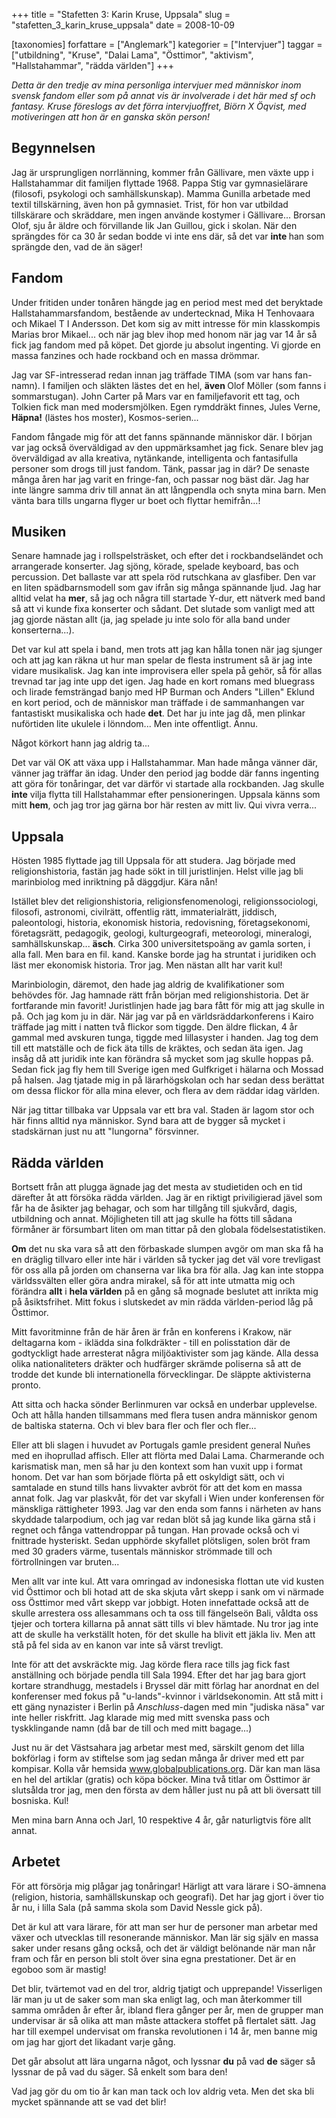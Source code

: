 +++
title = "Stafetten 3: Karin Kruse, Uppsala"
slug = "stafetten_3_karin_kruse_uppsala"
date = 2008-10-09

[taxonomies]
forfattare = ["Anglemark"]
kategorier = ["Intervjuer"]
taggar = ["utbildning", "Kruse", "Dalai Lama", "Östtimor", "aktivism", "Hallstahammar", "rädda världen"]
+++

<em>Detta är den tredje av mina personliga intervjuer med människor inom svensk fandom eller som på annat vis är involverade i det här med sf och fantasy. Kruse föreslogs av det förra intervjuoffret, Biörn X Öqvist, med motiveringen att hon är en ganska skön person!</em>

<h2>Begynnelsen</h2>
Jag är ursprungligen norrlänning, kommer från Gällivare, men växte upp i Hallstahammar dit familjen flyttade 1968. Pappa Stig var gymnasielärare (filosofi, psykologi och samhällskunskap). Mamma Gunilla arbetade med textil tillskärning, även hon på gymnasiet. Trist, för hon var utbildad tillskärare och skräddare, men ingen använde kostymer i Gällivare... Brorsan Olof, sju år äldre och förvillande lik Jan Guillou, gick i skolan. När den sprängdes för ca 30 år sedan bodde vi inte ens där, så det var <strong>inte </strong>han som sprängde den, vad de än säger!

<!-- more -->

<h2>Fandom</h2>
Under fritiden under tonåren hängde jag en period mest med det beryktade Hallstahammarsfandom, bestående av undertecknad, Mika H Tenhovaara och Mikael T I Andersson. Det kom sig av mitt intresse för min klasskompis Marias bror Mikael... och när jag blev ihop med honom när jag var 14 år så fick jag fandom med på köpet. Det gjorde ju absolut ingenting. Vi gjorde en massa fanzines och hade rockband och en massa drömmar.

Jag var SF-intresserad redan innan jag träffade TIMA (som var hans fan-namn). I familjen och släkten lästes det en hel, <strong>även </strong>Olof Möller (som fanns i sommarstugan). John Carter på Mars var en familjefavorit ett tag, och Tolkien fick man med modersmjölken. Egen rymddräkt finnes, Jules Verne, <strong>Häpna!</strong> (lästes hos moster), Kosmos-serien...

Fandom fångade mig för att det fanns spännande människor där. I början var jag också överväldigad av den uppmärksamhet jag fick. Senare blev jag överväldigad av alla kreativa, nytänkande, intelligenta och fantasifulla personer som drogs till just fandom. Tänk, passar jag in där? De senaste många åren har jag varit en fringe-fan, och passar nog bäst där. Jag har inte längre samma driv till annat än att långpendla och snyta mina barn. Men vänta bara tills ungarna flyger ur boet och flyttar hemifrån...!
<h2>Musiken</h2>
Senare hamnade jag i rollspelsträsket, och efter det i rockbandseländet och arrangerade konserter. Jag sjöng, körade, spelade keyboard, bas och percussion. Det ballaste var att spela röd rutschkana av glasfiber. Den var en liten spädbarnsmodell som gav ifrån sig många spännande ljud. Jag har alltid velat ha <strong>mer</strong>, så jag och några till startade Y-dur, ett nätverk med band så att vi kunde fixa konserter och sådant. Det slutade som vanligt med att jag gjorde nästan allt (ja, jag spelade ju inte solo för alla band under konserterna...).

Det var kul att spela i band, men trots att jag kan hålla tonen när jag sjunger och att jag kan räkna ut hur man spelar de flesta instrument så är jag inte vidare musikalisk. Jag kan inte improvisera eller spela på gehör, så för allas trevnad tar jag inte upp det igen. Jag hade en kort romans med bluegrass och lirade femsträngad banjo med HP Burman och Anders "Lillen" Eklund en kort period, och de människor man träffade i de sammanhangen var fantastiskt musikaliska och hade <strong>det</strong>. Det har ju inte jag då, men plinkar nuförtiden lite ukulele i lönndom... Men inte offentligt. Ännu.

Något körkort hann jag aldrig ta...

Det var väl OK att växa upp i Hallstahammar. Man hade många vänner där, vänner jag träffar än idag. Under den period jag bodde där fanns ingenting att göra för tonåringar, det var därför vi startade alla rockbanden. Jag skulle <strong>inte</strong> vilja flytta till Hallstahammar efter pensioneringen. Uppsala känns som mitt <strong>hem</strong>, och jag tror jag gärna bor här resten av mitt liv. Qui vivra verra...
<h2>Uppsala</h2>
Hösten 1985 flyttade jag till Uppsala för att studera. Jag började med religionshistoria, fastän jag hade sökt in till juristlinjen. Helst ville jag bli marinbiolog med inriktning på däggdjur. Kära nån!

Istället blev det religionshistoria, religionsfenomenologi, religionssociologi, filosofi, astronomi, civilrätt, offentlig rätt, immaterialrätt, jiddisch, paleontologi, historia, ekonomisk historia, redovisning, företagsekonomi, företagsrätt, pedagogik, geologi, kulturgeografi, meteorologi, mineralogi, samhällskunskap... <strong>äsch</strong>. Cirka 300 universitetspoäng av gamla sorten, i alla fall. Men bara en fil. kand. Kanske borde jag ha struntat i juridiken och läst mer ekonomisk historia. Tror jag. Men nästan allt har varit kul!

Marinbiologin, däremot, den hade jag aldrig de kvalifikationer som behövdes för. Jag hamnade rätt från början med religionshistoria. Det är fortfarande min favorit! Juristlinjen hade jag bara fått för mig att jag skulle in på. Och jag kom ju in där. När jag var på en världsräddarkonferens i Kairo träffade jag mitt i natten två flickor som tiggde. Den äldre flickan, 4 år gammal med avskuren tunga, tiggde med lillasyster i handen. Jag tog dem till ett matställe och de fick äta tills de kräktes, och sedan äta igen. Jag insåg då att juridik inte kan förändra så mycket som jag skulle hoppas på. Sedan fick jag fly hem till Sverige igen med Gulfkriget i hälarna och Mossad på halsen. Jag tjatade mig in på lärarhögskolan och har sedan dess berättat om dessa flickor för alla mina elever, och flera av dem räddar idag världen.

När jag tittar tillbaka var Uppsala var ett bra val. Staden är lagom stor och här finns alltid nya människor. Synd bara att de bygger så mycket i stadskärnan just nu att "lungorna" försvinner.
<h2>Rädda världen</h2>
Bortsett från att plugga ägnade jag det mesta av studietiden och en tid därefter åt att försöka rädda världen. Jag är en riktigt priviligierad jävel som får ha de åsikter jag behagar, och som har tillgång till sjukvård, dagis, utbildning och annat. Möjligheten till att jag skulle ha fötts till sådana förmåner är försumbart liten om man tittar på den globala födelsestatistiken.

<strong>Om</strong> det nu ska vara så att den förbaskade slumpen avgör om man ska få ha en dräglig tillvaro eller inte här i världen så tycker jag det väl vore trevligast för oss alla på jorden om chanserna var lika bra för alla. Jag kan inte stoppa världssvälten eller göra andra mirakel, så för att inte utmatta mig och förändra <strong>allt</strong> i <strong>hela världen</strong> på en gång så mognade beslutet att inrikta mig på åsiktsfrihet. Mitt fokus i slutskedet av min rädda världen-period låg på Östtimor.

Mitt favoritminne från de här åren är från en konferens i Krakow, när deltagarna kom - iklädda sina folkdräkter - till en polisstation där de godtyckligt hade arresterat några miljöaktivister som jag kände. Alla dessa olika nationaliteters dräkter och hudfärger skrämde poliserna så att de trodde det kunde bli internationella förvecklingar. De släppte aktivisterna pronto.

Att sitta och hacka sönder Berlinmuren var också en underbar upplevelse. Och att hålla handen tillsammans med flera tusen andra människor genom de baltiska staterna. Och vi blev bara fler och fler och fler...

Eller att bli slagen i huvudet av Portugals gamle president general Nuñes med en ihoprullad affisch. Eller att flörta med Dalai Lama. Charmerande och karismatisk man, men så har ju den kontext som han vuxit upp i format honom. Det var han som började flörta på ett oskyldigt sätt, och vi samtalade en stund tills hans livvakter avbröt för att det kom en massa annat folk. Jag var plaskvåt, för det var skyfall i Wien under konferensen för mänskliga rättigheter 1993. Jag var den enda som fanns i närheten av hans skyddade talarpodium, och jag var redan blöt så jag kunde lika gärna stå i regnet och fånga vattendroppar på tungan. Han provade också och vi fnittrade hysteriskt. Sedan upphörde skyfallet plötsligen, solen bröt fram med 30 graders värme, tusentals människor strömmade till och förtrollningen var bruten...

Men allt var inte kul. Att vara omringad av indonesiska flottan ute vid kusten vid Östtimor och bli hotad att de ska skjuta vårt skepp i sank om vi närmade oss Östtimor med vårt skepp var jobbigt. Hoten innefattade också att de skulle arrestera oss allesammans och ta oss till fängelseön Bali, våldta oss tjejer och tortera killarna på annat sätt tills vi blev hämtade. Nu tror jag inte att de skulle ha verkställt hoten, för det skulle ha blivit ett jäkla liv. Men att stå på fel sida av en kanon var inte så värst trevligt.

Inte för att det avskräckte mig. Jag körde flera race tills jag fick fast anställning och började pendla till Sala 1994. Efter det har jag bara gjort kortare strandhugg, mestadels i Bryssel där mitt förlag har anordnat en del konferenser med fokus på "u-lands"-kvinnor i världsekonomin. Att stå mitt i ett gäng nynazister i Berlin på <em>Anschluss</em>-dagen med min "judiska näsa" var inte heller riskfritt. Jag klarade mig med mitt svenska pass och tyskklingande namn (då bar de till och med mitt bagage...)

Just nu är det Västsahara jag arbetar mest med, särskilt genom det lilla bokförlag i form av stiftelse som jag sedan många år driver med ett par kompisar. Kolla vår hemsida <a title="Global Publications" href="http://www.globalpublications.org" target="_blank">www.globalpublications.org</a>. Där kan man läsa en hel del artiklar (gratis) och köpa böcker. Mina två titlar om Östtimor är slutsålda tror jag, men den första av dem håller just nu på att bli översatt till bosniska. Kul!

Men mina barn Anna och Jarl, 10 respektive 4 år, går naturligtvis före allt annat.
<h2>Arbetet</h2>
För att försörja mig plågar jag tonåringar! Härligt att vara lärare i SO-ämnena (religion, historia, samhällskunskap och geografi). Det har jag gjort i över tio år nu, i lilla Sala (på samma skola som David Nessle gick på).

Det är kul att vara lärare, för att man ser hur de personer man arbetar med växer och utvecklas till resonerande människor. Man lär sig själv en massa saker under resans gång också, och det är väldigt belönande när man når fram och får en person bli stolt över sina egna prestationer. Det är en egoboo som är mastig!

Det blir, tvärtemot vad en del tror, aldrig tjatigt och upprepande! Visserligen lär man ju ut de saker som man ska enligt lag, och man återkommer till samma områden år efter år, ibland flera gånger per år, men de grupper man undervisar är så olika att man måste attackera stoffet på flertalet sätt. Jag har till exempel undervisat om franska revolutionen i 14 år, men banne mig om jag har gjort det likadant varje gång.

Det går absolut att lära ungarna något, och lyssnar <strong>du</strong> på vad <strong>de</strong> säger så lyssnar de på vad du säger. Så enkelt som bara den!

Vad jag gör du om tio år kan man tack och lov aldrig veta. Men det ska bli mycket spännande att se vad det blir!

